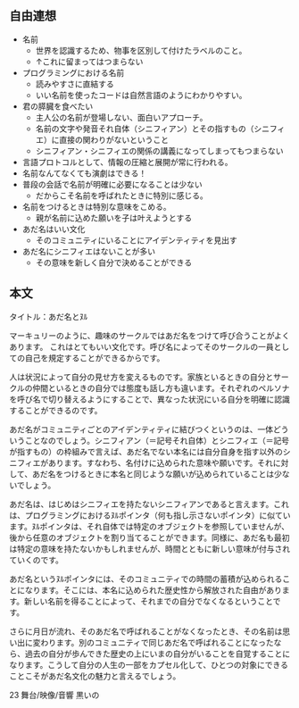 ## 自由連想
- 名前
	- 世界を認識するため、物事を区別して付けたラベルのこと。
	- ↑これに留まってはつまらない
- プログラミングにおける名前
	- 読みやすさに直結する
	- いい名前を使ったコードは自然言語のようにわかりやすい。
- 君の膵臓を食べたい
	- 主人公の名前が登場しない、面白いアプローチ。
	- 名前の文字や発音それ自体（シニフィアン）とその指すもの（シニフィエ）に直接の関わりがないということ
	- シニフィアン・シニフィエの関係の講義になってしまってもつまらない
- 言語プロトコルとして、情報の圧縮と展開が常に行われる。
- 名前なんてなくても演劇はできる！
- 普段の会話で名前が明確に必要になることは少ない
	- だからこそ名前を呼ばれたときに特別に感じる。
- 名前をつけるときは特別な意味をこめる。
	- 親が名前に込めた願いを子は叶えようとする
- あだ名はいい文化
	- そのコミュニティにいることにアイデンティティを見出す
- あだ名にシニフィエはないことが多い
	- その意味を新しく自分で決めることができる

## 本文
タイトル：あだ名とﾇﾙ

マーキュリーのように、趣味のサークルではあだ名をつけて呼び合うことがよくあります。 これはとてもいい文化です。呼び名によってそのサークルの一員としての自己を規定することができるからです。

人は状況によって自分の見せ方を変えるものです。家族といるときの自分とサークルの仲間といるときの自分では態度も話し方も違います。それぞれのペルソナを呼び名で切り替えるようにすることで、異なった状況にいる自分を明確に認識することができるのです。

あだ名がコミュニティごとのアイデンティティに結びつくというのは、一体どういうことなのでしょう。シニフィアン（＝記号それ自体）とシニフィエ（＝記号が指すもの）の枠組みで言えば、あだ名でない本名には自分自身を指す以外のシニフィエがあります。すなわち、名付けに込められた意味や願いです。それに対して、あだ名をつけるときに本名と同じような願いが込められていることは少ないでしょう。

あだ名は、はじめはシニフィエを持たないシニフィアンであると言えます。これは、プログラミングにおけるﾇﾙポインタ（何も指し示さないポインタ）に似ています。ﾇﾙポインタは、それ自体では特定のオブジェクトを参照していませんが、後から任意のオブジェクトを割り当てることができます。同様に、あだ名も最初は特定の意味を持たないかもしれませんが、時間とともに新しい意味が付与されていくのです。

あだ名というﾇﾙポインタには、そのコミュニティでの時間の蓄積が込められることになります。そこには、本名に込められた歴史性から解放された自由があります。新しい名前を得ることによって、それまでの自分でなくなるということです。

さらに月日が流れ、そのあだ名で呼ばれることがなくなったとき、その名前は思い出に変わります。別のコミュニティで同じあだ名で呼ばれることになったなら、過去の自分が歩んできた歴史の上にいまの自分がいることを自覚することになります。こうして自分の人生の一部をカプセル化して、ひとつの対象にできることこそがあだ名文化の魅力と言えるでしょう。

23 舞台/映像/音響 黒いの